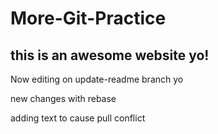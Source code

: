 # More-Git-Practice

##  this is an awesome website yo!

Now editing on update-readme branch yo

new changes with rebase

adding text to cause pull conflict
